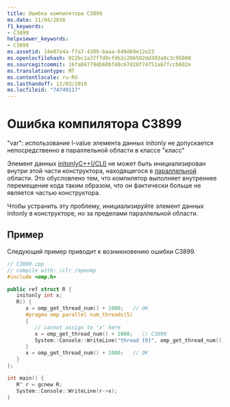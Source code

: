 ```yaml
---
title: Ошибка компилятора C3899
ms.date: 11/04/2016
f1_keywords:
- C3899
helpviewer_keywords:
- C3899
ms.assetid: 14e07e4a-f7a7-4309-baaa-649d69e12e23
ms.openlocfilehash: 022bc1a37f7d9cfdb2c206592dd303a9c3c95080
ms.sourcegitcommit: 16fa847794b60bf40c67d20f74751a67fccb602e
ms.translationtype: MT
ms.contentlocale: ru-RU
ms.lasthandoff: 12/03/2019
ms.locfileid: "74749117"
---
```

# <a name="compiler-error-c3899"></a>Ошибка компилятора C3899

"var": использование l-value элемента данных initonly не допускается непосредственно в параллельной области в классе "класс"

Элемент данных [initonlyC++(/CLI)](../../dotnet/initonly-cpp-cli.md) не может быть инициализирован внутри этой части конструктора, находящегося в [параллельной](../../parallel/openmp/reference/parallel.md) области.  Это обусловлено тем, что компилятор выполняет внутреннее перемещение кода таким образом, что он фактически больше не является частью конструктора.

Чтобы устранить эту проблему, инициализируйте элемент данных initonly в конструкторе, но за пределами параллельной области.

## <a name="example"></a>Пример

Следующий пример приводит к возникновению ошибки C3899.

```cpp
// C3899.cpp
// compile with: /clr /openmp
#include <omp.h>

public ref struct R {
   initonly int x;
   R() {
      x = omp_get_thread_num() + 1000;   // OK
      #pragma omp parallel num_threads(5)
      {
         // cannot assign to 'x' here
         x = omp_get_thread_num() + 1000;   // C3899
         System::Console::WriteLine("thread {0}", omp_get_thread_num());
      }
      x = omp_get_thread_num() + 1000;   // OK
   }
};

int main() {
   R^ r = gcnew R;
   System::Console::WriteLine(r->x);
}
```
